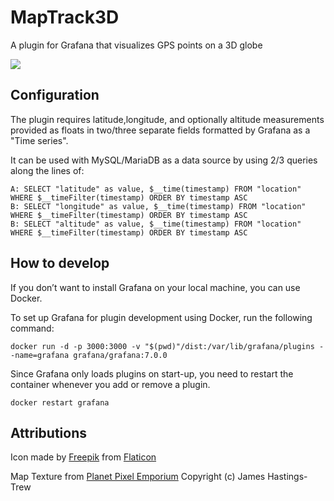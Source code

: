# MapTrack3D

A plugin for Grafana that visualizes GPS points on a 3D globe

![](https://i.imgur.com/h0vTjA7.png)

## Configuration

The plugin requires latitude,longitude, and optionally altitude measurements provided as floats in two/three separate fields
formatted by Grafana as a "Time series".

It can be used with MySQL/MariaDB as a data source by using 2/3 queries along the lines of:
```
A: SELECT "latitude" as value, $__time(timestamp) FROM "location" WHERE $__timeFilter(timestamp) ORDER BY timestamp ASC
B: SELECT "longitude" as value, $__time(timestamp) FROM "location" WHERE $__timeFilter(timestamp) ORDER BY timestamp ASC
B: SELECT "altitude" as value, $__time(timestamp) FROM "location" WHERE $__timeFilter(timestamp) ORDER BY timestamp ASC
```

## How to develop
If you don’t want to install Grafana on your local machine, you can use Docker.

To set up Grafana for plugin development using Docker, run the following command:

```
docker run -d -p 3000:3000 -v "$(pwd)"/dist:/var/lib/grafana/plugins --name=grafana grafana/grafana:7.0.0
```

Since Grafana only loads plugins on start-up, you need to restart the container whenever you add or remove a plugin.

```
docker restart grafana
```

## Attributions
Icon made by [Freepik](https://www.flaticon.com/authors/freepik) from [Flaticon](https://www.flaticon.com/)

Map Texture from [Planet Pixel Emporium](http://planetpixelemporium.com) Copyright (c) James Hastings-Trew